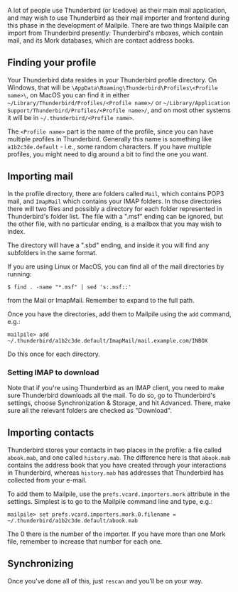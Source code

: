 A lot of people use Thunderbird (or Icedove) as their main mail application, and may wish to use Thunderbird as their mail importer and frontend during this phase in the development of Mailpile. There are two things Mailpile can import from Thunderbird presently: Thunderbird's mboxes, which contain mail, and its Mork databases, which are contact address books.

## Finding your profile
Your Thunderbird data resides in your Thunderbird profile directory. On Windows, that will be `\AppData\Roaming\Thunderbird\Profiles\<Profile name>\`, on MacOS you can find it in either `~/Library/Thunderbird/Profiles/<Profile name>/` or `~/Library/Application Support/Thunderbird/Profiles/<Profile name>/`, and on most other systems it will be in `~/.thunderbird/<Profile name>`.

The `<Profile name>` part is the name of the profile, since you can have multiple profiles in Thunderbird. Generally this name is something like `a1b2c3de.default` - i.e., some random characters. If you have multiple profiles, you might need to dig around a bit to find the one you want.

## Importing mail
In the profile directory, there are folders called `Mail`, which contains POP3 mail, and `ImapMail` which contains your IMAP folders. In those directories there will two files and possibly a directory for each folder represented in Thunderbird's folder list. The file with a ".msf" ending can be ignored, but the other file, with no particular ending, is a mailbox that you may wish to index.

The directory will have a ".sbd" ending, and inside it you will find any subfolders in the same format.

If you are using Linux or MacOS, you can find all of the mail directories by running:

    $ find . -name "*.msf" | sed 's:.msf::'

from the Mail or ImapMail. Remember to expand to the full path.

Once you have the directories, add them to Mailpile using the `add` command, e.g.:

    mailpile> add ~/.thunderbird/a1b2c3de.default/ImapMail/mail.example.com/INBOX

Do this once for each directory.

### Setting IMAP to download
Note that if you're using Thunderbird as an IMAP client, you need to make sure Thunderbird downloads all the mail. To do so, go to Thunderbird's settings, choose Synchronization & Storage, and hit Advanced. There, make sure all the relevant folders are checked as "Download".

## Importing contacts
Thunderbird stores your contacts in two places in the profile: a file called `abook.mab`, and one called `history.mab`. The difference here is that `abook.mab` contains the address book that you have created through your interactions in Thunderbird, whereas `history.mab` has addresses that Thunderbird has collected from your e-mail.

To add them to Mailpile, use the `prefs.vcard.importers.mork` attribute in the settings. Simplest is to go to the Mailpile command line and type, e.g.:

    mailpile> set prefs.vcard.importers.mork.0.filename = ~/.thunderbird/a1b2c3de.default/abook.mab

The 0 there is the number of the importer. If you have more than one Mork file, remember to increase that number for each one.

## Synchronizing
Once you've done all of this, just `rescan` and you'll be on your way.


